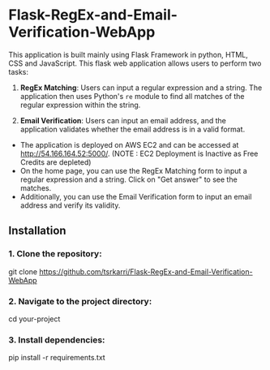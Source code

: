 # Flask-RegEx-and-Email-Verification-WebApp

This application is built mainly using Flask Framework in python, HTML, CSS and JavaScript. This flask web application allows users to perform two tasks:

1. **RegEx Matching**: Users can input a regular expression and a string. The application then uses Python's `re` module to find all matches of the regular expression within the string.

2. **Email Verification**: Users can input an email address, and the application validates whether the email address is in a valid format.

* The application is deployed on AWS EC2 and can be accessed at http://54.166.164.52:5000/. (NOTE : EC2 Deployment is Inactive as Free Credits are depleted)
* On the home page, you can use the RegEx Matching form to input a regular expression and a string. Click on "Get answer" to see the matches.
* Additionally, you can use the Email Verification form to input an email address and verify its validity.

## Installation

### 1. Clone the repository:
  git clone https://github.com/tsrkarri/Flask-RegEx-and-Email-Verification-WebApp

### 2. Navigate to the project directory:
  cd your-project

### 3. Install dependencies:
  pip install -r requirements.txt
